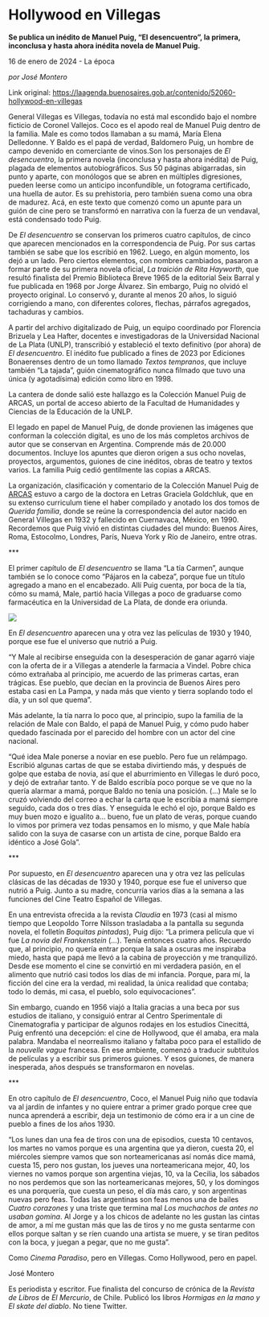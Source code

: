 # Hollywood en Villegas

**Se publica un inédito de Manuel Puig, “El desencuentro”, la primera, inconclusa y hasta ahora inédita novela de Manuel Puig.**

16 de enero de 2024 - La época

_por José Montero_

Link original: https://laagenda.buenosaires.gob.ar/contenido/52060-hollywood-en-villegas



General Villegas es Villegas, todavía no está mal escondido bajo el nombre ficticio de Coronel Vallejos. Coco es el apodo real de Manuel Puig dentro de la familia. Male es como todos llamaban a su mamá, María Elena Delledonne. Y Baldo es el papá de verdad, Baldomero Puig, un hombre de campo devenido en comerciante de vinos.Son los personajes de *El desencuentro*, la primera novela (inconclusa y hasta ahora inédita) de Puig, plagada de elementos autobiográficos. Sus 50 páginas abigarradas, sin punto y aparte, con monólogos que se abren en múltiples digresiones, pueden leerse como un anticipo inconfundible, un fotograma certificado, una huella de autor. Es su prehistoria, pero también suena como una obra de madurez. Acá, en este texto que comenzó como un apunte para un guión de cine pero se transformó en narrativa con la fuerza de un vendaval, está condensado todo Puig.




De *El desencuentro* se conservan los primeros cuatro capítulos, de cinco que aparecen mencionados en la correspondencia de Puig. Por sus cartas también se sabe que los escribió en 1962. Luego, en algún momento, los dejó a un lado. Pero ciertos elementos, con nombres cambiados, pasaron a formar parte de su primera novela oficial, *La traición de Rita Hayworth*, que resultó finalista del Premio Biblioteca Breve 1965 de la editorial Seix Barral y fue publicada en 1968 por Jorge Álvarez. Sin embargo, Puig no olvidó el proyecto original. Lo conservó y, durante al menos 20 años, lo siguió corrigiendo a mano, con diferentes colores, flechas, párrafos agregados, tachaduras y cambios.




A partir del archivo digitalizado de Puig, un equipo coordinado por Florencia Brizuela y Lea Hafter, docentes e investigadoras de la Universidad Nacional de La Plata (UNLP), transcribió y estableció el texto definitivo (por ahora) de *El desencuentro*. El inédito fue publicado a fines de 2023 por Ediciones Bonaerenses dentro de un tomo llamado *Textos tempranos*, que incluye también “La tajada”, guión cinematográfico nunca filmado que tuvo una única (y agotadísima) edición como libro en 1998.




La cantera de donde salió este hallazgo es la Colección Manuel Puig de ARCAS, un portal de acceso abierto de la Facultad de Humanidades y Ciencias de la Educación de la UNLP.




El legado en papel de Manuel Puig, de donde provienen las imágenes que conforman la colección digital, es uno de los más completos archivos de autor que se conservan en Argentina. Comprende más de 20.000 documentos. Incluye los apuntes que dieron origen a sus ocho novelas, proyectos, argumentos, guiones de cine inéditos, obras de teatro y textos varios. La familia Puig cedió gentilmente las copias a ARCAS.




La organización, clasificación y comentario de la Colección Manuel Puig de [ARCAS](http://arcas.fahce.unlp.edu.ar/arcas/portada/colecciones/manuel-puig) estuvo a cargo de la doctora en Letras Graciela Goldchluk, que en su extenso curriculum tiene el haber compilado y anotado los dos tomos de *Querida familia*, donde se reúne la correspondencia del autor nacido en General Villegas en 1932 y fallecido en Cuernavaca, México, en 1990. Recordemos que Puig vivió en distintas ciudades del mundo: Buenos Aires, Roma, Estocolmo, Londres, París, Nueva York y Río de Janeiro, entre otras.




\*\*\*




El primer capítulo de *El desencuentro* se llama “La tía Carmen”, aunque también se lo conoce como “Pájaros en la cabeza”, porque fue un título agregado a mano en el encabezado. Allí Puig cuenta, por boca de la tía, cómo su mamá, Male, partió hacia Villegas a poco de graduarse como farmacéutica en la Universidad de La Plata, de donde era oriunda.




![](https://cdn.feater.me/files/images/3476037/8d19e6dd-43c0-4164-b3c0-f9836f8efa1c.jpg)




En *El desencuentro* aparecen una y otra vez las películas de 1930 y 1940, porque ese fue el universo que nutrió a Puig.




“Y Male al recibirse enseguida con la desesperación de ganar agarró viaje con la oferta de ir a Villegas a atenderle la farmacia a Vindel. Pobre chica cómo extrañaba al principio, me acuerdo de las primeras cartas, eran trágicas. Ese pueblo, que decían en la provincia de Buenos Aires pero estaba casi en La Pampa, y nada más que viento y tierra soplando todo el día, y un sol que quema”.




Más adelante, la tía narra lo poco que, al principio, supo la familia de la relación de Male con Baldo, el papá de Manuel Puig, y cómo pudo haber quedado fascinada por el parecido del hombre con un actor del cine nacional.




“Qué idea Male ponerse a noviar en ese pueblo. Pero fue un relámpago. Escribió algunas cartas de que se estaba divirtiendo más, y después de golpe que estaba de novia, así que el aburrimiento en Villegas le duró poco, y dejó de extrañar tanto. Y de Baldo escribía poco porque se ve que no la quería alarmar a mamá, porque Baldo no tenía una posición. (…) Male se lo cruzó volviendo del correo a echar la carta que le escribía a mamá siempre seguido, cada dos o tres días. Y enseguida le echó el ojo, porque Baldo es muy buen mozo e igualito a… bueno, fue un plato de veras, porque cuando lo vimos por primera vez todas pensamos en lo mismo, y que Male había salido con la suya de casarse con un artista de cine, porque Baldo era idéntico a José Gola”.




\*\*\*




Por supuesto, en *El desencuentro* aparecen una y otra vez las películas clásicas de las décadas de 1930 y 1940, porque ese fue el universo que nutrió a Puig. Junto a su madre, concurría varios días a la semana a las funciones del Cine Teatro Español de Villegas.




En una entrevista ofrecida a la revista *Claudia* en 1973 (casi al mismo tiempo que Leopoldo Torre Nilsson trasladaba a la pantalla su segunda novela, el folletín *Boquitas pintadas*), Puig dijo: “La primera película que vi fue *La novia del Frankenstein* (…). Tenía entonces cuatro años. Recuerdo que, al principio, no quería entrar porque la sala a oscuras me inspiraba miedo, hasta que papá me llevó a la cabina de proyección y me tranquilizó. Desde ese momento el cine se convirtió en mi verdadera pasión, en el alimento que nutrió casi todos los días de mi infancia. Porque, para mí, la ficción del cine era la verdad, mi realidad, la única realidad que contaba; todo lo demás, mi casa, el pueblo, solo equivocaciones”.




Sin embargo, cuando en 1956 viajó a Italia gracias a una beca por sus estudios de italiano, y consiguió entrar al Centro Sperimentale di Cinematografia y participar de algunos rodajes en los estudios Cinecittá, Puig enfrentó una decepción: el cine de Hollywood, que él amaba, era mala palabra. Mandaba el neorrealismo italiano y faltaba poco para el estallido de la *nouvelle vague* francesa. En ese ambiente, comenzó a traducir subtítulos de películas y a escribir sus primeros guiones. Y esos guiones, de manera inesperada, años después se transformaron en novelas.




\*\*\*




En otro capítulo de *El desencuentro*, Coco, el Manuel Puig niño que todavía va al jardín de infantes y no quiere entrar a primer grado porque cree que nunca aprenderá a escribir, deja un testimonio de cómo era ir a un cine de pueblo a fines de los años 1930.




“Los lunes dan una fea de tiros con una de episodios, cuesta 10 centavos, los martes no vamos porque es una argentina que ya dieron, cuesta 20, el miércoles siempre vamos que son norteamericanas así nomás dice mamá, cuesta 15, pero nos gustan, los jueves una norteamericana mejor, 40, los viernes no vamos porque son argentina viejas, 10, va la Cecilia, los sábados no nos perdemos que son las norteamericanas mejores, 50, y los domingos es una porquería, que cuesta un peso, el día más caro, y son argentinas nuevas pero feas. Todas las argentinas son feas menos una de bailes *Cuatro corazones* y una triste que termina mal *Los muchachos de antes no usaban gomina*. Al Jorge y a los chicos de adelante no les gustan las cintas de amor, a mí me gustan más que las de tiros y no me gusta sentarme con ellos porque saltan y se ríen cuando una artista se muere, y se tiran peditos con la boca, y juegan a pegar, que no me gusta”.




Como *Cinema Paradiso*, pero en Villegas. Como Hollywood, pero en papel.




José Montero




Es periodista y escritor. Fue finalista del concurso de crónica de la *Revista de Libros* de *El Mercurio*, de Chile. Publicó los libros *Hormigas en la mano y El skate del diablo*. No tiene Twitter.




